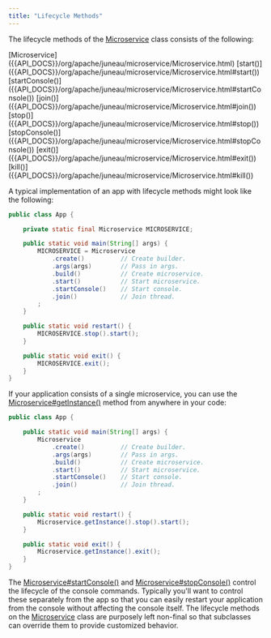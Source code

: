```yaml
---
title: "Lifecycle Methods"
---
```


The lifecycle methods of the [Microservice]({{API_DOCS}}/org/apache/juneau/microservice/Microservice.html) class consists of the following:

<tree>
<node-0><java-class>[Microservice]({{API_DOCS}}/org/apache/juneau/microservice/Microservice.html)</java-class></node-0>
<node-1><java-method>[start()]({{API_DOCS}}/org/apache/juneau/microservice/Microservice.html#start())</java-method></node-1>
<node-1><java-method>[startConsole()]({{API_DOCS}}/org/apache/juneau/microservice/Microservice.html#startConsole())</java-method></node-1>
<node-1><java-method>[join()]({{API_DOCS}}/org/apache/juneau/microservice/Microservice.html#join())</java-method></node-1>
<node-1><java-method>[stop()]({{API_DOCS}}/org/apache/juneau/microservice/Microservice.html#stop())</java-method></node-1>
<node-1><java-method>[stopConsole()]({{API_DOCS}}/org/apache/juneau/microservice/Microservice.html#stopConsole())</java-method></node-1>
<node-1><java-method>[exit()]({{API_DOCS}}/org/apache/juneau/microservice/Microservice.html#exit())</java-method></node-1>
<node-1><java-method>[kill()]({{API_DOCS}}/org/apache/juneau/microservice/Microservice.html#kill())</java-method></node-1>
</tree>

A typical implementation of an app with lifecycle methods might look like the following:

```java
public class App {

    private static final Microservice MICROSERVICE;

    public static void main(String[] args) {
        MICROSERVICE = Microservice
            .create()          // Create builder.
            .args(args)        // Pass in args.
            .build()           // Create microservice.
            .start()           // Start microservice.
            .startConsole()    // Start console.
            .join()            // Join thread.
        ;
    }

    public static void restart() {
        MICROSERVICE.stop().start();
    }

    public static void exit() {
        MICROSERVICE.exit();
    }
}
```

If your application consists of a single microservice, you can use the [Microservice#getInstance()]({{API_DOCS}}/org/apache/juneau/microservice/Microservice.html#getInstance()) method from anywhere in your code:

```java
public class App {

    public static void main(String[] args) {
        Microservice
            .create()          // Create builder.
            .args(args)        // Pass in args.
            .build()           // Create microservice.
            .start()           // Start microservice.
            .startConsole()    // Start console.
            .join()            // Join thread.
        ;
    }

    public static void restart() {
        Microservice.getInstance().stop().start();
    }

    public static void exit() {
        Microservice.getInstance().exit();
    }
}
```

The [Microservice#startConsole()]({{API_DOCS}}/org/apache/juneau/microservice/Microservice.html#startConsole()) and [Microservice#stopConsole()]({{API_DOCS}}/org/apache/juneau/microservice/Microservice.html#stopConsole()) control the lifecycle of the console commands.
Typically you'll want to control these separately from the app so that you can easily restart your application from the console without affecting the console itself.
The lifecycle methods on the [Microservice]({{API_DOCS}}/org/apache/juneau/microservice/Microservice.html) class are purposely left non-final so that subclasses can override them to provide customized behavior.
